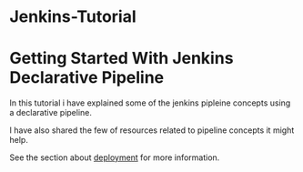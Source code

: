 # Jenkins-Tutorial
 
# Getting Started With Jenkins Declarative Pipeline

In this tutorial i have explained some of the jenkins pipleine concepts using a declarative pipeline.

I have also shared the few of resources related to pipeline concepts it might help.

See the section about [deployment](https://www.lambdatest.com/blog/jenkins-declarative-pipeline-examples/) for more information.
